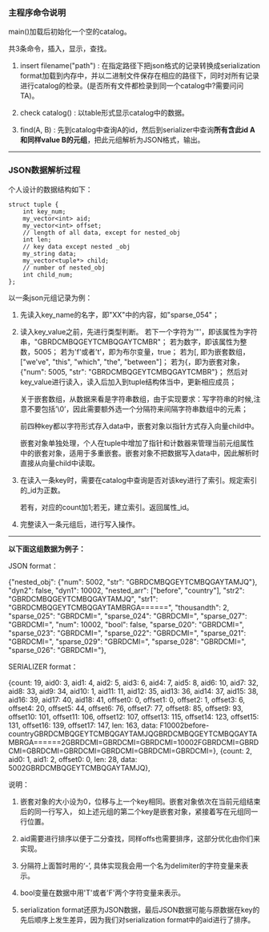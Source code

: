 ### 主程序命令说明 ###

main()加载后初始化一个空的catalog。

共3条命令，插入，显示，查找。

1. insert filename("path") : 在指定路径下把json格式的记录转换成serialization format加载到内存中，并以二进制文件保存在相应的路径下，同时对所有记录进行catalog的检录。(是否所有文件都检录到同一个catalog中?需要问问TA)。

2. check catalog() : 以table形式显示catalog中的数据。

3. find(A, B) : 先到catalog中查询A的id，然后到serializer中查询**所有含此id A和同样value B的元组**，把此元组解析为JSON格式，输出。

---

### JSON数据解析过程 ###

个人设计的数据结构如下：

    struct tuple {
        int key_num;
        my_vector<int> aid;
        my_vector<int> offset;
        // length of all data, except for nested_obj
        int len;
        // key data except nested _obj
        my_string data;
        my_vector<tuple*> child;
        // number of nested_obj
        int child_num;
    };

以一条json元组记录为例：

1. 先读入key_name的名字，即"XX"中的内容，如"sparse_054"；

2. 读入key_value之前，先进行类型判断。
   若下一个字符为'"'，即该属性为字符串，"GBRDCMBQGEYTCMBQGAYTCMBR"；
   若为数字，即该属性为整数，5005；
   若为'f'或者't'，即为布尔变量，true；
   若为[, 即为嵌套数组，["we've", "this", "which", "the", "between"]；
   若为{，即为嵌套对象，{"num": 5005, "str": "GBRDCMBQGEYTCMBQGAYTCMBR"}；
   然后对key_value进行读入，读入后加入到tuple结构体当中，更新相应成员；

   关于嵌套数组，从数据来看是字符串数组，由于实现要求：写字符串的时候,注意不要包括’\0’，因此需要额外选一个分隔符来间隔字符串数组中的元素；

    前四种key都以字符形式存入data中，嵌套对象以指针方式存入向量child中。

   嵌套对象单独处理，个人在tuple中增加了指针和计数器来管理当前元组属性中的嵌套对象，适用于多重嵌套。嵌套对象不把数据写入data中，因此解析时直接从向量child中读取。


3. 在读入一条key时，需要在catalog中查询是否对该key进行了索引。规定索引的_id为正数。

   若有，对应的count加1;若无，建立索引。返回属性_id。 

4. 完整读入一条元组后，进行写入操作。


---


**以下面这组数据为例子：**

JSON format：

{"nested_obj": {"num": 5002, "str": "GBRDCMBQGEYTCMBQGAYTAMJQ"}, "dyn2": false, "dyn1": 10002, "nested_arr": ["before", "country"], "str2": "GBRDCMBQGEYTCMBQGAYTAMJQ", "str1": "GBRDCMBQGEYTCMBQGAYTAMBRGA======", "thousandth": 2, "sparse_025": "GBRDCMI=", "sparse_024": "GBRDCMI=", "sparse_027": "GBRDCMI=", "num": 10002, "bool": false, "sparse_020": "GBRDCMI=", "sparse_023": "GBRDCMI=", "sparse_022": "GBRDCMI=", "sparse_021": "GBRDCMI=", "sparse_029": "GBRDCMI=", "sparse_028": "GBRDCMI=", "sparse_026": "GBRDCMI="},


SERIALIZER format：

{count: 19, aid0: 3, aid1: 4, aid2: 5, aid3: 6, aid4: 7, aid5: 8, aid6: 10, aid7: 32, aid8: 33, aid9: 34, aid10: 1, aid11: 11, aid12: 35, aid13: 36, aid14: 37, aid15: 38, aid16: 39, aid17: 40, aid18: 41, offset0: 0, offset1: 0, offset2: 1, offset3: 6, offset4: 20, offset5: 44, offset6: 76, offset7: 77, offset8: 85, offset9: 93, offset10: 101, offset11: 106, offset12: 107, offset13: 115, offset14: 123, offset15: 131, offset16: 139, offset17: 147, len: 163, data: F10002before-countryGBRDCMBQGEYTCMBQGAYTAMJQGBRDCMBQGEYTCMBQGAYTAMBRGA======2GBRDCMI=GBRDCMI=GBRDCMI=10002FGBRDCMI=GBRDCMI=GBRDCMI=GBRDCMI=GBRDCMI=GBRDCMI=GBRDCMI=}, {count: 2, aid0: 1, aid1: 2, offset0: 0, len: 28, data: 5002GBRDCMBQGEYTCMBQGAYTAMJQ},


说明：

1. 嵌套对象的大小设为0，位移与上一个key相同。嵌套对象依次在当前元组结束后的同一行写入， 如上述元组的第二个key是嵌套对象，紧接着写在元组同一行位置。

2. aid需要进行排序以便于二分查找，同样offs也需要排序，这部分优化由你们来实现。

3. 分隔符上面暂时用的‘-’, 具体实现我会用一个名为delimiter的字符变量来表示。

4. bool变量在数据中用'T'或者'F'两个字符变量来表示。

5. serialization format还原为JSON数据，最后JSON数据可能与原数据在key的先后顺序上发生差异，因为我们对serialization format中的aid进行了排序。
